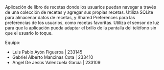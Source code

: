 Aplicación de libro de recetas donde los usuarios puedan navegar a través de una colección de recetas y agregar sus propias recetas.
Utiliza SQLite para almacenar datos de recetas, y Shared Preferences para las preferencias de los usuarios, como recetas favoritas.
Utiliza el sensor de luz para que la aplicación pueda adaptar el brillo de la pantalla del teléfono sin que el usuario lo toque.

Equipo:
- Luis Pablo Ayón Figueroa | 233145
- Gabriel Alberto Mancinas Cota | 233410
- Ángel De Jesús Valenzuela García | 233109
